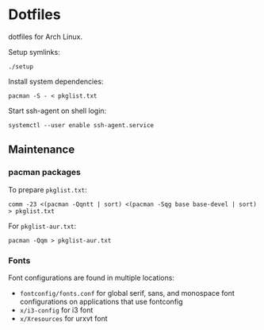 # Dotfiles

dotfiles for Arch Linux.

Setup symlinks:

```
./setup
```

Install system dependencies:

```
pacman -S - < pkglist.txt
```

Start ssh-agent on shell login:

```
systemctl --user enable ssh-agent.service
```

## Maintenance

### pacman packages

To prepare `pkglist.txt`:

```
comm -23 <(pacman -Qqntt | sort) <(pacman -Sqg base base-devel | sort) > pkglist.txt
```

For `pkglist-aur.txt`:

```
pacman -Qqm > pkglist-aur.txt
```

### Fonts

Font configurations are found in multiple locations:

 - `fontconfig/fonts.conf` for global serif, sans, and monospace font configurations on applications that use fontconfig
 - `x/i3-config` for i3 font
 - `x/Xresources` for urxvt font

